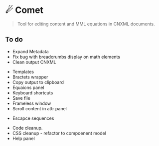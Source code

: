 ☄ Comet
=========================
> Tool for editing content and MML equations in CNXML documents.


## To do
+ Expand Metadata
+ Fix bug with breadcrumbs display on math elements
+ Clean output CNXML
- Templates
- Bractets wrapper
- Copy output to clipboard
- Equaions panel
- Keyboard shortcuts
- Save file
- Frameless window
- Scroll content in attr panel
+ Escapce sequences
- Code cleanup.
- CSS cleanup - refactor to compoenent model
- Help panel
